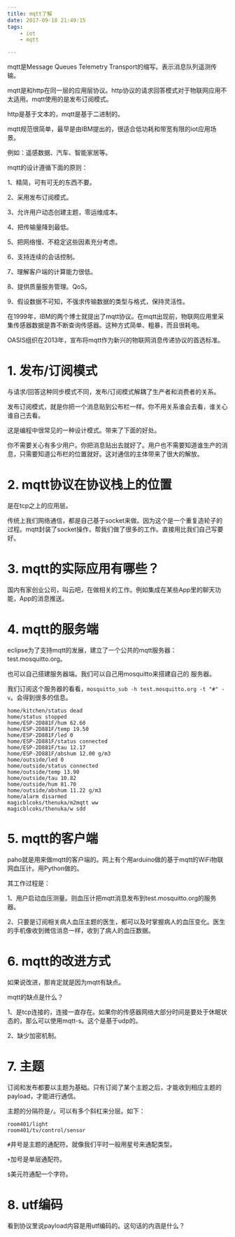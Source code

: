 ```yaml
---
title: mqtt了解
date: 2017-09-18 21:49:15
tags:
	- iot
	- mqtt

---
```




mqtt是Message Queues Telemetry Transport的缩写。表示消息队列遥测传输。

mqtt是和http在同一层的应用层协议。http协议的请求回答模式对于物联网应用不太适用。mqtt使用的是发布订阅模式。

http是基于文本的，mqtt是基于二进制的。

mqtt规范很简单，最早是由IBM提出的，很适合低功耗和带宽有限的iot应用场景。

例如：遥感数据、汽车、智能家居等。

mqtt的设计遵循下面的原则：

1、精简，可有可无的东西不要。

2、采用发布订阅模式。

3、允许用户动态创建主题，零运维成本。

4、把传输量降到最低。

5、把网络慢、不稳定这些因素充分考虑。

6、支持连续的会话控制。

7、理解客户端的计算能力很低。

8、提供质量服务管理。QoS。

9、假设数据不可知，不强求传输数据的类型与格式，保持灵活性。



在1999年，IBM的两个博士就提出了mqtt协议。在mqtt出现前，物联网应用里采集传感器数据是靠不断查询传感器。这种方式简单、粗暴，而且很耗电。

OASIS组织在2013年，宣布将mqtt作为新兴的物联网消息传递协议的首选标准。



# 1. 发布/订阅模式

与请求/回答这种同步模式不同，发布/订阅模式解耦了生产者和消费者的关系。

发布订阅模式，就是你把一个消息贴到公布栏一样。你不用关系谁会去看，谁关心谁自己去看。

这是编程中很常见的一种设计模式。带来了下面的好处。

你不需要关心有多少用户。你把消息贴出去就好了。用户也不需要知道谁生产的消息，只需要知道公布栏的位置就好。这对通信的主体带来了很大的解放。



# 2. mqtt协议在协议栈上的位置

是在tcp之上的应用层。

传统上我们网络通信，都是自己基于socket来做。因为这个是一个重复造轮子的过程。mqtt封装了socket操作，帮我们做了很多的工作。直接用比我们自己写要好。



# 3. mqtt的实际应用有哪些？

国内有家创业公司，叫云吧，在做相关的工作。例如集成在某些App里的聊天功能，App的消息推送。



# 4. mqtt的服务端

eclipse为了支持mqtt的发展，建立了一个公共的mqtt服务器：test.mosquitto.org。

也可以自己搭建服务器端。我们可以自己用mosquitto来搭建自己的 服务器。

我们订阅这个服务器的看看，`mosquitto_sub -h test.mosquitto.org -t "#" -v`。会得到很多的信息。

```
home/kitchen/status dead
home/status stopped
home/ESP-2D881F/hum 62.60
home/ESP-2D881F/temp 19.50
home/ESP-2D881F/led 0
home/ESP-2D881F/status connected
home/ESP-2D881F/tau 12.17
home/ESP-2D881F/abshum 12.00 g/m3
home/outside/led 0
home/outside/status connected
home/outside/temp 13.90
home/outside/tau 10.82
home/outside/hum 81.70
home/outside/abshum 11.22 g/m3
home/alarm disarmed
magicblcoks/thenuka/m2mqtt ww
magicblcoks/thenuka/w sdd
```



# 5. mqtt的客户端

paho就是用来做mqtt的客户端的。网上有个用arduino做的基于mqtt的WiFi物联网血压计。用Python做的。

其工作过程是：

1、用户启动血压测量。则血压计把mqtt消息发布到test.mosquitto.org的服务器。

2、只要是订阅相关病人血压主题的医生，都可以及时掌握病人的血压变化。医生的手机像收到微信消息一样，收到了病人的血压数据。



# 6. mqtt的改进方式

如果说改进，那肯定就是因为mqtt有缺点。

mqtt的缺点是什么？

1、是tcp连接的，连接一直存在。如果你的传感器网络大部分时间是要处于休眠状态的，那么可以使用mqtt-s。这个是基于udp的。

2、缺少加密机制。

# 7. 主题

订阅和发布都要以主题为基础。只有订阅了某个主题之后，才能收到相应主题的payload，才能进行通信。

主题的分隔符是`/`。可以有多个斜杠来分层。如下：

```
room401/light
room401/tv/control/sensor
```

`#`井号是主题的通配符。就像我们平时一般用星号来通配类型。

`+`加号是单层通配符。

`$`美元符通配一个字符。



# 8. utf编码

看到协议里说payload内容是用utf编码的。这句话的内涵是什么？

